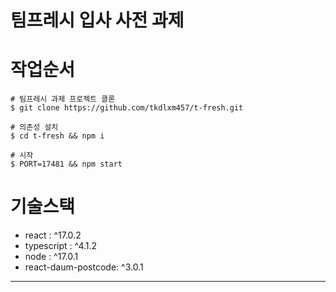 # 팀프레시 입사 사전 과제


# 작업순서
```
# 팀프레시 과제 프로젝트 클론
$ git clone https://github.com/tkdlxm457/t-fresh.git

# 의존성 설치
$ cd t-fresh && npm i

# 시작
$ PORT=17481 && npm start
```



# 기술스택
- react : ^17.0.2
- typescript : ^4.1.2
- node : ^17.0.1
- react-daum-postcode: ^3.0.1



---


